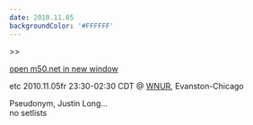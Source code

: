 ```yaml
---
date: 2010.11.05
backgroundColor: '#FFFFFF'
---
```


\>>

[open m50.net in new window  
](http://m50.net/)  

etc 2010.11.05fr 23:30-02:30 CDT @ [WNUR](http://www.wnur.org/), Evanston-Chicago  

Pseudonym, Justin Long...  
no setlists